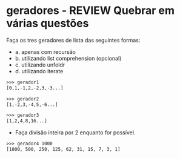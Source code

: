# geradores - REVIEW Quebrar em várias questões

[](solver.hs)
[](SolverVigenere.hs)

Faça os tres geradores de lista das seguintes formas:

- a. apenas com recursão
- b. utilizando list comprehension (opcional)
- c. utilizando unfoldr
- d. utilizando iterate

```txt
>>> gerador1
[0,1,-1,2,-2,3,-3...]
```

```txt
>>> gerador2
[1,-2,3,-4,5,-6...]
```

```txt
>>> gerador3
[1,2,4,8,16...]
```

- Faça divisão inteira por 2 enquanto for possível.

```txt
>>> gerador4 1000
[1000, 500, 250, 125, 62, 31, 15, 7, 3, 1]
```

